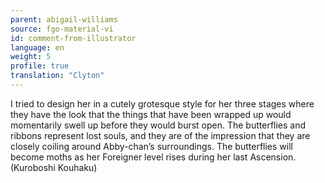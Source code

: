 ```yaml
---
parent: abigail-williams
source: fgo-material-vi
id: comment-from-illustrator
language: en
weight: 5
profile: true
translation: "Clyton"
---
```


I tried to design her in a cutely grotesque style for her three stages where they have the look that the things that have been wrapped up would momentarily swell up before they would burst open. The butterflies and ribbons represent lost souls, and they are of the impression that they are closely coiling around Abby-chan’s surroundings. The butterflies will become moths as her Foreigner level rises during her last Ascension. (Kuroboshi Kouhaku)
